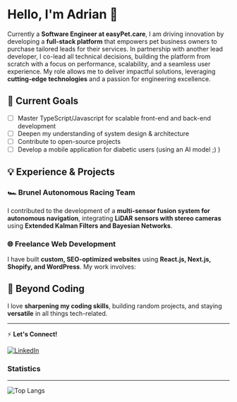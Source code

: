 # Hello, I'm Adrian 👋  

Currently a **Software Engineer at easyPet.care**, I am driving innovation by developing a **full-stack platform** that empowers pet business owners to purchase tailored leads for their services. In partnership with another lead developer, I co-lead all technical decisions, building the platform from scratch with a focus on performance, scalability, and a seamless user experience. My role allows me to deliver impactful solutions, leveraging **cutting-edge technologies** and a passion for engineering excellence.  

## 🚀 Current Goals  
- [ ] Master TypeScript/Javascript for scalable front-end and back-end development
- [ ] Deepen my understanding of system design & architecture
- [ ] Contribute to open-source projects
- [ ] Develop a mobile application for diabetic users (using an AI model ;) )

## 💡 Experience & Projects  

### 🏎 Brunel Autonomous Racing Team  
I contributed to the development of a **multi-sensor fusion system for autonomous navigation**, integrating **LiDAR sensors with stereo cameras** using **Extended Kalman Filters and Bayesian Networks**.  

### 🌐 Freelance Web Development  
I have built **custom, SEO-optimized websites** using **React.js, Next.js, Shopify, and WordPress**. My work involves:    

## 🎯 Beyond Coding  
I love **sharpening my coding skills**, building random projects, and staying **versatile** in all things tech-related.  

---

⚡ **Let's Connect!**  

[![LinkedIn](https://img.shields.io/badge/LinkedIn-%230077B5.svg?style=for-the-badge&logo=linkedin&logoColor=white)](https://www.linkedin.com/in/your-profile)  
 
 ### Statistics ###
 ----------
![Top Langs](https://github-readme-stats.vercel.app/api/top-langs/?username=AdrianT18&layout=compact&theme=city_lights)

